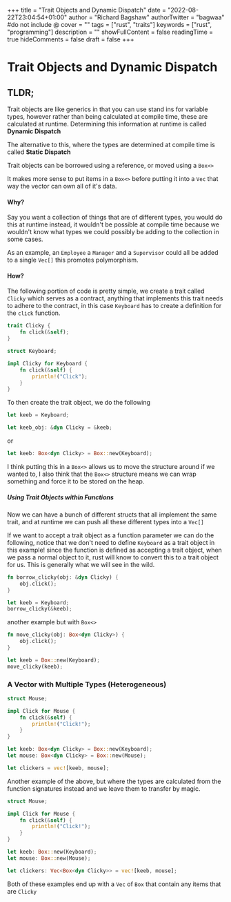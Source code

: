 +++
title = "Trait Objects and Dynamic Dispatch"
date = "2022-08-22T23:04:54+01:00"
author = "Richard Bagshaw"
authorTwitter = "bagwaa" #do not include @
cover = ""
tags = ["rust", "traits"]
keywords = ["rust", "programming"]
description = ""
showFullContent = false
readingTime = true
hideComments = false
draft = false
+++
# Trait Objects and Dynamic Dispatch

## TLDR;

Trait objects are like generics in that you can use stand ins for variable types, however rather than being calculated at compile time, these are calculated at runtime.  Determining this information at runtime is called **Dynamic Dispatch**

The alternative to this, where the types are determined at compile time is called **Static Dispatch**

Trait objects can be borrowed using a reference, or moved using a `Box<>`

It makes more sense to put items in a `Box<>` before putting it into a `Vec` that way the vector can own all of it's data.

#### Why?

Say you want a collection of things that are of different types, you would do this at runtime instead, it wouldn't be possible at compile time because we wouldn't know what types we could possibly be adding to the collection in some cases.

As an example, an `Employee` a `Manager` and a `Supervisor` could all be added to a single `Vec[]` this promotes polymorphism.

#### How?

The following portion of code is pretty simple, we create a trait called `Clicky` which serves as a contract, anything that implements this trait needs to adhere to the contract, in this case `Keyboard` has to create a definition for the `click` function.

```rust
trait Clicky {
	fn click(&self);
}

struct Keyboard;

impl Clicky for Keyboard {
	fn click(&self) {
		println!("Click");
	}
}
```

To then create the trait object, we do the following

```rust
let keeb = Keyboard;

let keeb_obj: &dyn Clicky = &keeb;
```

or

```rust
let keeb: Box<dyn Clicky> = Box::new(Keyboard);
```

I think putting this in a `Box<>` allows us to move the structure around if we wanted to, I also think that the `Box<>` structure means we can wrap something and force it to be stored on the heap.


##### Using Trait Objects within Functions

Now we can have a bunch of different structs that all implement the same trait, and at runtime we can push all these different types into a `Vec[]`

If we want to accept a trait object as a function parameter we can do the following, notice that we don't need to define `Keyboard` as a trait object in this example! since the function is defined as accepting a trait object, when we pass a normal object to it, rust will know to convert this to a trait object for us.  This is generally what we will see in the wild.

```rust
fn borrow_clicky(obj: &dyn Clicky) {
	obj.click();
}

let keeb = Keyboard;
borrow_clicky(&keeb);
```

another example but with `Box<>`

```rust
fn move_clicky(obj: Box<dyn Clicky>) {
	obj.click();
}

let keeb = Box::new(Keyboard);
move_clicky(keeb);
```


### A Vector with Multiple Types (Heterogeneous)

```rust
struct Mouse;

impl Click for Mouse {
	fn click(&self) {
		println!("Click!");
	}
}

let keeb: Box<dyn Clicky> = Box::new(Keyboard);
let mouse: Box<dyn Clicky> = Box::new(Mouse);

let clickers = vec![keeb, mouse];

```

Another example of the above, but where the types are calculated from the function signatures instead and we leave them to transfer by magic.

```rust
struct Mouse;

impl Click for Mouse {
	fn click(&self) {
		println!("Click!");
	}
}

let keeb: Box::new(Keyboard);
let mouse: Box::new(Mouse);

let clickers: Vec<Box<dyn Clicky>> = vec![keeb, mouse];

```

Both of these examples end up with a `Vec` of `Box` that contain any items that are `Clicky`
